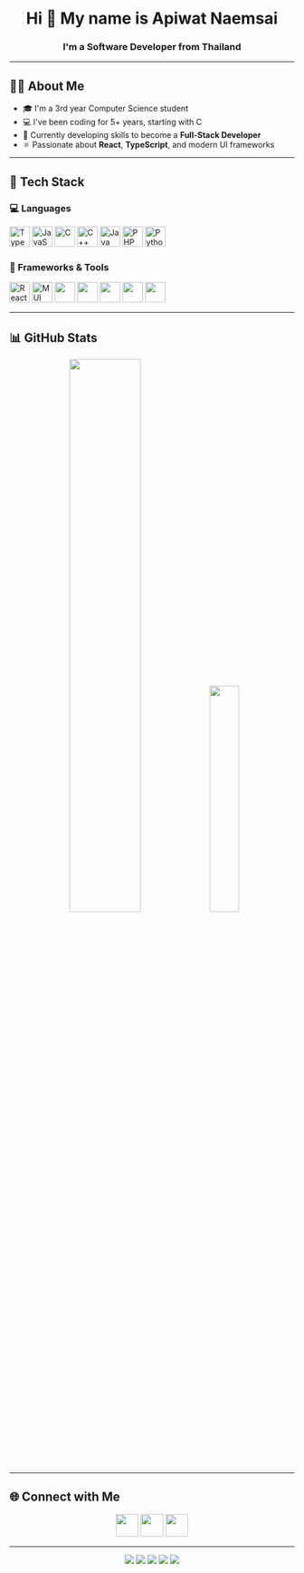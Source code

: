 <h1 align="center">Hi 👋 My name is Apiwat Naemsai</h1>
<h3 align="center">I'm a Software Developer from Thailand</h3>

---

## 👨‍💻 About Me

- 🎓 I'm a 3rd year Computer Science student  
- 💻 I've been coding for 5+ years, starting with C  
- 🌱 Currently developing skills to become a **Full-Stack Developer**  
- ⚛️ Passionate about **React**, **TypeScript**, and modern UI frameworks

---

## 🚀 Tech Stack

### 💻 Languages
<p >
  <img src="https://raw.githubusercontent.com/danielcranney/readme-generator/main/public/icons/skills/typescript-colored.svg" width="36" alt="TypeScript" />
  <img src="https://raw.githubusercontent.com/danielcranney/readme-generator/main/public/icons/skills/javascript-colored.svg" width="36" alt="JavaScript" />
  <img src="https://raw.githubusercontent.com/danielcranney/readme-generator/main/public/icons/skills/c-colored.svg" width="36" alt="C" />
  <img src="https://raw.githubusercontent.com/danielcranney/readme-generator/main/public/icons/skills/cplusplus-colored.svg" width="36" alt="C++" />
  <img src="https://raw.githubusercontent.com/danielcranney/readme-generator/main/public/icons/skills/java-colored.svg" width="36" alt="Java" />
  <img src="https://raw.githubusercontent.com/danielcranney/readme-generator/main/public/icons/skills/php-colored.svg" width="36" alt="PHP" />
  <img src="https://raw.githubusercontent.com/danielcranney/readme-generator/main/public/icons/skills/python-colored.svg" width="36" alt="Python" />
</p>

### 🧰 Frameworks & Tools
<p >
  <img src="https://cdn.jsdelivr.net/gh/devicons/devicon/icons/react/react-original.svg" width="36" alt="React" />
  <img src="https://cdn.jsdelivr.net/gh/devicons/devicon/icons/materialui/materialui-original.svg" width="36" alt="MUI" />
  <img src="https://cdn.jsdelivr.net/gh/devicons/devicon/icons/html5/html5-original.svg" width="36" />
  <img src="https://cdn.jsdelivr.net/gh/devicons/devicon/icons/css3/css3-original.svg" width="36" />
  <img src="https://cdn.jsdelivr.net/gh/devicons/devicon/icons/git/git-original.svg" width="36" />
  <img src="https://cdn.jsdelivr.net/gh/devicons/devicon/icons/vscode/vscode-original.svg" width="36" />
  <img src="https://cdn.jsdelivr.net/gh/devicons/devicon/icons/figma/figma-original.svg" width="36" />
</p>

---

## 📊 GitHub Stats

<p align="center">
  <img src="https://github-readme-stats.vercel.app/api?username=Apiwat-cs&show_icons=true&theme=tokyonight&border_radius=10&include_all_commits=true&hide_title=true" width="50%" />
  <img src="https://github-readme-stats.vercel.app/api/top-langs/?username=Apiwat-cs&layout=compact&theme=tokyonight&border_radius=10&langs_count=6" width="32%" />
</p>

---

## 🌐 Connect with Me

<p align="center" gap=2>
  <a href="https://www.facebook.com/apiwat.naemsai" target="_blank"><img src="https://raw.githubusercontent.com/danielcranney/readme-generator/main/public/icons/socials/facebook.svg" width="40" /></a>
  <a href="http://www.instagram.com/apiwat.ns/" target="_blank"><img src="https://raw.githubusercontent.com/danielcranney/readme-generator/main/public/icons/socials/instagram.svg" width="40" /></a>
  <a href="http://www.linkedin.com/in/apiwat-naemsai-65aa5833a" target="_blank"><img src="https://raw.githubusercontent.com/danielcranney/readme-generator/main/public/icons/socials/linkedin.svg" width="40" /></a>
</p>

---

<p align="center"> 
  <a href="#"><img src="https://img.shields.io/badge/React-20232A?style=for-the-badge&logo=react&logoColor=61DAFB" /></a>
  <a href="#"><img src="https://img.shields.io/badge/TypeScript-3178C6?style=for-the-badge&logo=typescript&logoColor=white" /></a>
  <a href="#"><img src="https://img.shields.io/badge/MUI-007FFF?style=for-the-badge&logo=mui&logoColor=white" /></a>
  <a href="#"><img src="https://img.shields.io/badge/TailwindCSS-06B6D4?style=for-the-badge&logo=tailwindcss&logoColor=white" /></a>
  <a href="#"><img src="https://img.shields.io/badge/Vite-646CFF?style=for-the-badge&logo=vite&logoColor=white" /></a>
</p>
